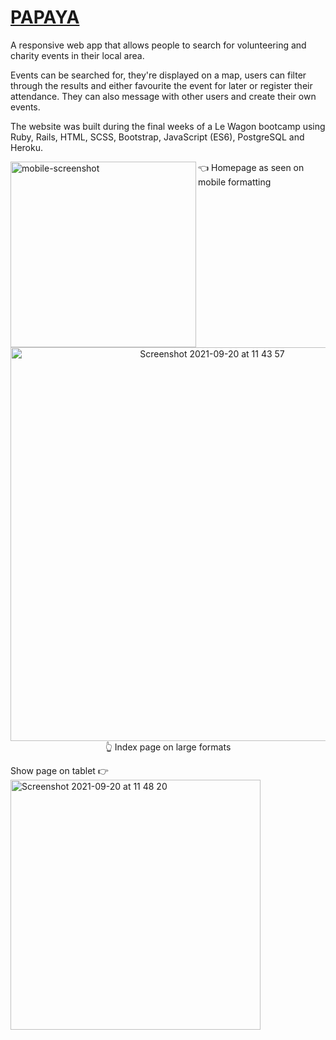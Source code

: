# [PAPAYA](www.papayapapaya.com)

A responsive web app that allows people to search for volunteering and charity events in their local area. 

Events can be searched for, they're displayed on a map, users can filter through the results and either favourite the event for later or register their attendance. They can also message with other users and create their own events.

The website was built during the final weeks of a Le Wagon bootcamp using Ruby, Rails, HTML, SCSS, Bootstrap, JavaScript (ES6), PostgreSQL and Heroku. 
<p>
  <img align="left" width="297" alt="mobile-screenshot" src="https://user-images.githubusercontent.com/86322223/133989768-03d5cefc-a221-48fe-beb8-fbb31892748a.png">
   👈 Homepage as seen on mobile formatting  
</p>
<p align="center">
  <img width="630" alt="Screenshot 2021-09-20 at 11 43 57" src="https://user-images.githubusercontent.com/86322223/133990019-1e304029-01cc-4446-b5b6-abd5f5cbd768.png">
 👆 Index page on large formats
</p>
<p>
    Show page on tablet 👉 
  <img width="400" alt="Screenshot 2021-09-20 at 11 48 20" src="https://user-images.githubusercontent.com/86322223/133990528-d710761f-bfc6-438f-912d-9283704064b2.png">  
</p>
